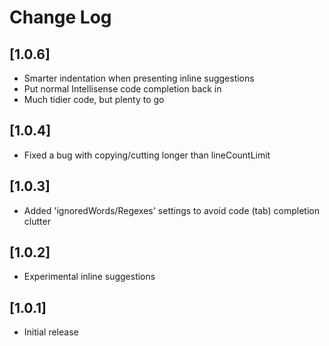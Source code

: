 # Change Log

## [1.0.6]

- Smarter indentation when presenting inline suggestions
- Put normal Intellisense code completion back in
- Much tidier code, but plenty to go

## [1.0.4]

- Fixed a bug with copying/cutting longer than lineCountLimit

## [1.0.3]

- Added 'ignoredWords/Regexes' settings to avoid code (tab) completion clutter

## [1.0.2]

- Experimental inline suggestions

## [1.0.1]

- Initial release

